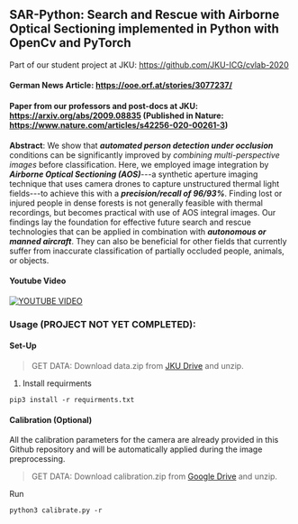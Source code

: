 ## SAR-Python: Search and Rescue with Airborne Optical Sectioning implemented in Python with OpenCv and PyTorch

Part of our student project at JKU: https://github.com/JKU-ICG/cvlab-2020

#### German News Article: https://ooe.orf.at/stories/3077237/

#### Paper from our professors and post-docs at JKU: https://arxiv.org/abs/2009.08835 (Published in Nature: https://www.nature.com/articles/s42256-020-00261-3)

**Abstract**:
  We show that ***automated person detection under occlusion*** conditions can be significantly improved by *combining multi-perspective images* before classification. Here, we employed image integration by ***Airborne Optical Sectioning (AOS)***---a synthetic aperture imaging technique that uses camera drones to capture unstructured thermal light fields---to achieve this with a ***precision/recall of 96/93%***. Finding lost or injured people in dense forests is not generally feasible with thermal recordings, but becomes practical with use of AOS integral images. Our findings lay the foundation for effective future search and rescue technologies that can be applied in combination with ***autonomous or manned aircraft***. They can also be beneficial for other fields that currently suffer from inaccurate classification of partially occluded people, animals, or objects.

#### Youtube Video
[![YOUTUBE VIDEO](https://img.youtube.com/vi/kyKVQYG-j7U/0.jpg)](https://www.youtube.com/watch?v=kyKVQYG-j7U)

### Usage (PROJECT NOT YET COMPLETED):
#### Set-Up

> GET DATA: Download data.zip from [JKU Drive](https://drive.jku.at/filr/public-link/file-download/ff8080827595a3570175b7cd458f44a8/22433/-3426038204355214966/data_SAR.zip) and unzip.

1. Install requirments
```
pip3 install -r requirments.txt
```

#### Calibration (Optional)
All the calibration parameters for the camera are already provided in this Github repository and will be automatically applied during the image preprocessing.
> GET DATA: Download calibration.zip from [Google Drive](https://drive.google.com/open?id=1sn5okDv9zIt2ieGDdhi8-QqPwrsDI4-P) and unzip.

Run
```
python3 calibrate.py -r
```
